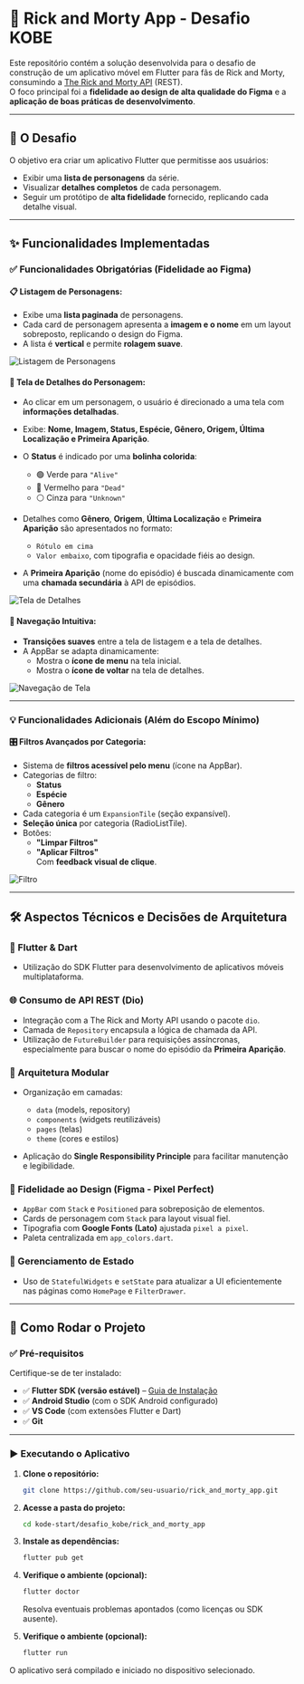 # 🚀 Rick and Morty App - Desafio KOBE

Este repositório contém a solução desenvolvida para o desafio de construção de um aplicativo móvel em Flutter para fãs de Rick and Morty, consumindo a [The Rick and Morty API](https://rickandmortyapi.com/) (REST).  
O foco principal foi a **fidelidade ao design de alta qualidade do Figma** e a **aplicação de boas práticas de desenvolvimento**.

---

## 🎯 O Desafio

O objetivo era criar um aplicativo Flutter que permitisse aos usuários:

- Exibir uma **lista de personagens** da série.
- Visualizar **detalhes completos** de cada personagem.
- Seguir um protótipo de **alta fidelidade** fornecido, replicando cada detalhe visual.

---

## ✨ Funcionalidades Implementadas

### ✅ Funcionalidades Obrigatórias (Fidelidade ao Figma)

#### 📋 Listagem de Personagens:

- Exibe uma **lista paginada** de personagens.
- Cada card de personagem apresenta a **imagem e o nome** em um layout sobreposto, replicando o design do Figma.
- A lista é **vertical** e permite **rolagem suave**.

![Listagem de Personagens](docs\assets\images\rolagem-ezgif.com-video-to-gif-converter.gif)

#### 👤 Tela de Detalhes do Personagem:

- Ao clicar em um personagem, o usuário é direcionado a uma tela com **informações detalhadas**.
- Exibe: **Nome, Imagem, Status, Espécie, Gênero, Origem, Última Localização e Primeira Aparição**.
- O **Status** é indicado por uma **bolinha colorida**:
  - 🟢 Verde para `"Alive"`
  - 🔴 Vermelho para `"Dead"`
  - ⚪️ Cinza para `"Unknown"`

- Detalhes como **Gênero**, **Origem**, **Última Localização** e **Primeira Aparição** são apresentados no formato:
  - `Rótulo em cima`  
  - `Valor embaixo`, com tipografia e opacidade fiéis ao design.

- A **Primeira Aparição** (nome do episódio) é buscada dinamicamente com uma **chamada secundária** à API de episódios.

![Tela de Detalhes](docs\assets\images\page_detalhes-ezgif.com-video-to-gif-converter.gif)

#### 🔁 Navegação Intuitiva:

- **Transições suaves** entre a tela de listagem e a tela de detalhes.
- A AppBar se adapta dinamicamente:
  - Mostra o **ícone de menu** na tela inicial.
  - Mostra o **ícone de voltar** na tela de detalhes.

![Navegação de Tela](docs\assets\images\movimentao-ezgif.com-video-to-gif-converter.gif)

---

### 💡 Funcionalidades Adicionais (Além do Escopo Mínimo)

#### 🎛️ Filtros Avançados por Categoria:

- Sistema de **filtros acessível pelo menu** (ícone na AppBar).
- Categorias de filtro:
  - **Status**
  - **Espécie**
  - **Gênero**
- Cada categoria é um `ExpansionTile` (seção expansível).
- **Seleção única** por categoria (RadioListTile).
- Botões:
  - **"Limpar Filtros"**
  - **"Aplicar Filtros"**  
  Com **feedback visual de clique**.

![Filtro](docs\assets\images\filtro-ezgif.com-video-to-gif-converter.gif)

---

## 🛠️ Aspectos Técnicos e Decisões de Arquitetura

### 📱 Flutter & Dart

- Utilização do SDK Flutter para desenvolvimento de aplicativos móveis multiplataforma.

### 🌐 Consumo de API REST (Dio)

- Integração com a The Rick and Morty API usando o pacote `dio`.
- Camada de `Repository` encapsula a lógica de chamada da API.
- Utilização de `FutureBuilder` para requisições assíncronas, especialmente para buscar o nome do episódio da **Primeira Aparição**.

### 🧱 Arquitetura Modular

- Organização em camadas:
  - `data` (models, repository)
  - `components` (widgets reutilizáveis)
  - `pages` (telas)
  - `theme` (cores e estilos)

- Aplicação do **Single Responsibility Principle** para facilitar manutenção e legibilidade.

### 🎨 Fidelidade ao Design (Figma - Pixel Perfect)

- `AppBar` com `Stack` e `Positioned` para sobreposição de elementos.
- Cards de personagem com `Stack` para layout visual fiel.
- Tipografia com **Google Fonts (Lato)** ajustada `pixel a pixel`.
- Paleta centralizada em `app_colors.dart`.

### 🧠 Gerenciamento de Estado

- Uso de `StatefulWidgets` e `setState` para atualizar a UI eficientemente nas páginas como `HomePage` e `FilterDrawer`.

---

## 🚀 Como Rodar o Projeto

### ✅ Pré-requisitos

Certifique-se de ter instalado:

- ✅ **Flutter SDK (versão estável)** – [Guia de Instalação](https://docs.flutter.dev/get-started/install)
- ✅ **Android Studio** (com o SDK Android configurado)
- ✅ **VS Code** (com extensões Flutter e Dart)
- ✅ **Git**

---

### ▶️ Executando o Aplicativo

1. **Clone o repositório:**

   ```bash
   git clone https://github.com/seu-usuario/rick_and_morty_app.git
     ```
2. **Acesse a pasta do projeto:**
    ```bash
    cd kode-start/desafio_kobe/rick_and_morty_app
     ```
3. **Instale as dependências:**
    ```bash
    flutter pub get
     ```
4. **Verifique o ambiente (opcional):**
    ```bash
    flutter doctor
     ```
     Resolva eventuais problemas apontados (como licenças ou SDK ausente).
5. **Verifique o ambiente (opcional):**
    ```bash
    flutter run
     ```
O aplicativo será compilado e iniciado no dispositivo selecionado.
